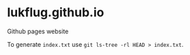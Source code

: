 # lukflug.github.io
Github pages website

To generate `index.txt` use `git ls-tree -rl HEAD > index.txt`.
